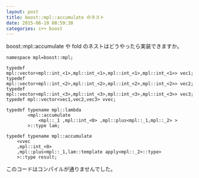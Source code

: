 ```yaml
---
layout: post
title: boost::mpl::accumulate のネスト
date: 2015-06-10 08:59:30
categories: c++ boost
---
```

<p>boost::mpl::accumulate や fold のネストはどうやったら実装できますか。</p>

<pre><code>namespace mpl=boost::mpl;

typedef mpl::vector&lt;mpl::int_&lt;1&gt;,mpl::int_&lt;1&gt;,mpl::int_&lt;1&gt;,mpl::int_&lt;1&gt;&gt; vec1;
typedef mpl::vector&lt;mpl::int_&lt;2&gt;,mpl::int_&lt;2&gt;,mpl::int_&lt;2&gt;,mpl::int_&lt;2&gt;&gt; vec2;
typedef mpl::vector&lt;mpl::int_&lt;3&gt;,mpl::int_&lt;3&gt;,mpl::int_&lt;3&gt;,mpl::int_&lt;3&gt;&gt; vec3;
typedef mpl::vector&lt;vec1,vec2,vec3&gt; vvec;

typedef typename mpl::lambda
        &lt;mpl::accumulate
            &lt;mpl::_1 ,mpl::int_&lt;0&gt; ,mpl::plus&lt;mpl::_1,mpl::_2&gt; &gt;
        &gt;::type lam;

typedef typename mpl::accumulate
    &lt;vvec
    ,mpl::int_&lt;0&gt;
    ,mpl::plus&lt;mpl::_1,lam::template apply&lt;mpl::_2&gt;::type&gt;
    &gt;::type result;
</code></pre>

<p>このコードはコンパイルが通りませんでした。</p>
